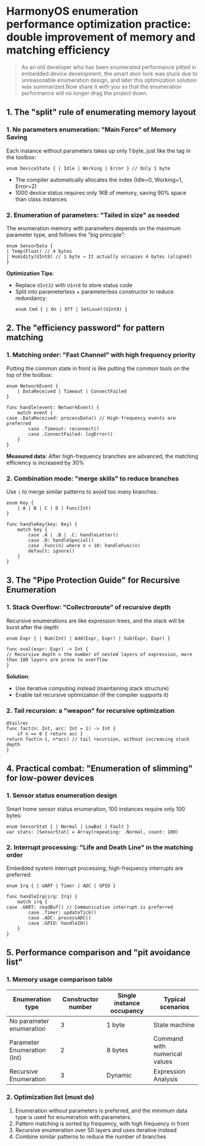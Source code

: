 # HarmonyOS enumeration performance optimization practice: double improvement of memory and matching efficiency

> As an old developer who has been enumerated performance pitted in embedded device development, the smart door lock was stuck due to unreasonable enumeration design, and later this optimization solution was summarized.Now share it with you so that the enumeration performance will no longer drag the project down.


## 1. The "split" rule of enumerating memory layout

### 1. No parameters enumeration: "Main Force" of Memory Saving
Each instance without parameters takes up only 1 byte, just like the tag in the toolbox:
```cj
enum DeviceState { | Idle | Working | Error } // Only 1 byte
```  
- The compiler automatically allocates the index (Idle=0, Working=1, Error=2)
- 1000 device status requires only 1KB of memory, saving 90% space than class instances

### 2. Enumeration of parameters: "Tailed in size" as needed
The enumeration memory with parameters depends on the maximum parameter type, and follows the "big principle":
```cj
enum SensorData {
| Temp(Float) // 4 bytes
| Humidity(UInt8) // 1 byte → It actually occupies 4 bytes (aligned)
}
```  
**Optimization Tips**:
- Replace `UInt32` with `UInt8` to store status code
- Split into parameterless + parameterless constructor to reduce redundancy:
  ```cj
  enum Cmd { | On | Off | SetLevel(UInt8) }
  ```  


## 2. The "efficiency password" for pattern matching

### 1. Matching order: "Fast Channel" with high frequency priority
Putting the common state in front is like putting the common tools on the top of the toolbox:
```cj
enum NetworkEvent {
    | DataReceived | Timeout | ConnectFailed
}

func handle(event: NetworkEvent) {
    match event {
case .DataReceived: processData() // High-frequency events are preferred
        case .Timeout: reconnect()
        case .ConnectFailed: logError()
    }
}
```  
**Measured data**: After high-frequency branches are advanced, the matching efficiency is increased by 30%

### 2. Combination mode: "merge skills" to reduce branches
Use `|` to merge similar patterns to avoid too many branches:
```cj
enum Key {
    | A | B | C | D | Func(Int)
}

func handleKey(key: Key) {
    match key {
        case .A | .B | .C: handleLetter()
        case .D: handleSpecial()
        case .Func(n) where n < 10: handleFunc(n)
        default: ignore()
    }
}
```  


## 3. The "Pipe Protection Guide" for Recursive Enumeration

### 1. Stack Overflow: "Collectroroute" of recursive depth
Recursive enumerations are like expression trees, and the stack will be burst after the depth:
```cj
enum Expr { | Num(Int) | Add(Expr, Expr) | Sub(Expr, Expr) }

func eval(expr: Expr) -> Int {
// Recursive depth = the number of nested layers of expression, more than 100 layers are prone to overflow
}
```  
**Solution**:
- Use iterative computing instead (maintaining stack structure)
- Enable tail recursive optimization (if the compiler supports it)

### 2. Tail recursion: a "weapon" for recursive optimization
```cj
@tailrec
func fact(n: Int, acc: Int = 1) -> Int {
    if n == 0 { return acc }
return fact(n-1, n*acc) // tail recursion, without increasing stack depth
}
```  


## 4. Practical combat: "Enumeration of slimming" for low-power devices

### 1. Sensor status enumeration design
Smart home sensor status enumeration, 100 instances require only 100 bytes:
```cj
enum SensorStat { | Normal | LowBat | Fault }
var stats: [SensorStat] = Array(repeating: .Normal, count: 100)
```  

### 2. Interrupt processing: "Life and Death Line" in the matching order
Embedded system interrupt processing, high-frequency interrupts are preferred:
```cj
enum Irq { | UART | Timer | ADC | GPIO }

func handleIrq(irq: Irq) {
    match irq {
case .UART: readBuf() // Communication interrupt is preferred
        case .Timer: updateTick()
        case .ADC: processADC()
        case .GPIO: handleIO()
    }
}
```  


## 5. Performance comparison and "pit avoidance list"

### 1. Memory usage comparison table
| Enumeration type | Constructor number | Single instance occupancy | Typical scenarios |
|----------------|----------|------------|------------------|  
| No parameter enumeration | 3 | 1 byte | State machine |
| Parameter Enumeration (Int) | 2 | 8 bytes | Command with numerical values ​​|
| Recursive Enumeration | 3 | Dynamic | Expression Analysis |

### 2. Optimization list (must do)
1. Enumeration without parameters is preferred, and the minimum data type is used for enumeration with parameters.
2. Pattern matching is sorted by frequency, with high frequency in front
3. Recursive enumeration over 50 layers and uses iterative instead
4. Combine similar patterns to reduce the number of branches
